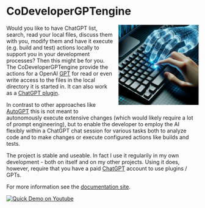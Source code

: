 # CoDeveloperGPTengine

<div style="float: right; margin-left: 1em; margin-bottom: 1em;">
    <img src="images/dalle/joinedkeyboard1.png" alt="Joined Keyboard Image" style="width: 15em; height: auto;" />
</div>

Would you like to have ChatGPT list, search, read your local files, discuss them with you, modify them 
and have it execute (e.g. build and test)
actions locally to support you in your development processes? Then this might be for you. The CoDeveloperGPTengine
provide the actions for a OpenAI [GPT](https://openai.com/blog/introducing-gpts)
for read or even write access to the files in the local directory it is started in. 
It can also work as a [ChatGPT plugin](https://openai.com/blog/chatgpt-plugins).

In contrast to other approaches like [AutoGPT](https://github.com/Significant-Gravitas/AutoGPT) this is not meant to
autonomously execute extensive changes (which would likely require a lot of prompt engineering), but to enable the
developer to  employ the AI flexibly within a ChatGPT chat session for various tasks both to analyze code and to make
changes or execute configured actions like builds and tests.

The project is stable and useable. In fact I use it regularily in my own development - both on itself and on
my other projects. Using it does, however, require that you have a paid 
[ChatGPT](https://chat.openai.com/) account to use plugins / GPTs.

For more information see the [documentation site](https://CoDeveloperGPTengine.stoerr.net/).

[![Quick Demo on Youtube](https://img.youtube.com/vi/ubBhv2PUSEs/hqdefault.jpg)](https://www.youtube.com/watch?v=ubBhv2PUSEs)
